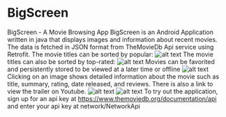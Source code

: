 # BigScreen
BigScreen - A Movie Browsing App
BigScreen is an Android Application written in java that displays images and information about recent movies.
The data is fetched in JSON format from TheMovieDb Api service using Retrofit.
The movie titles can be sorted by popular:
![alt text](screenshots/main_screen_popular.png "The movie titles can be sorted by popular")
The movie titles can also be sorted by top-rated:
![alt text](screenshots/main_screen_top_rated.png "The movie titles can be sorted by top-rated")
Movies can be favorited and persistently stored to be viewed at a later time or offline
![alt text](screenshots/main_screen_favorites.png "The movie titles can be sorted by popular")
Clicking on an image shows detailed information about the movie such as title, summary, rating, date released, and reviews. There is also a link to view the trailer on Youtube.
![alt text](screenshots/detail_screen_top.png "top of detail screen")
![alt text](screenshots/detail_screen_bottom.png "bottom of detail screen")
To try out the application, sign up for an api key at https://www.themoviedb.org/documentation/api and enter your api key at network/NetworkApi
